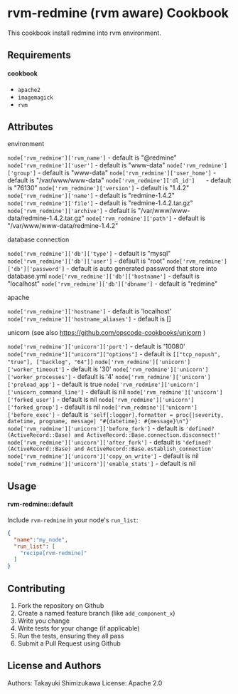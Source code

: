 rvm-redmine (rvm aware) Cookbook
==================================

This cookbook install redmine into rvm environment.

Requirements
------------

#### cookbook
- `apache2`
- `imagemagick`
- `rvm`

Attributes
----------
environment

`node['rvm_redmine']['rvm_name']` - default is "@redmine"
`node['rvm_redmine']['user']` - default is "www-data"
`node['rvm_redmine']['group']` - default is "www-data"
`node['rvm_redmine']['user_home']` - default is "/var/www/www-data"
`node['rvm_redmine']['dl_id']   ` - default is "76130"
`node['rvm_redmine']['version']` - default is "1.4.2"
`node['rvm_redmine']['name']` - default is "redmine-1.4.2"
`node['rvm_redmine']['file']` - default is "redmine-1.4.2.tar.gz"
`node['rvm_redmine']['archive']` - default is "/var/www/www-data/redmine-1.4.2.tar.gz"
`node['rvm_redmine']['path']` - default is "/var/www/www-data/redmine-1.4.2"

database connection

`node['rvm_redmine']['db']['type']` - default is "mysql"
`node['rvm_redmine']['db']['user']` - default is "root"
`node['rvm_redmine']['db']['password']` - default is auto generated password that store into database.yml
`node['rvm_redmine']['db']['hostname']` - default is "localhost"
`node['rvm_redmine']['db']['dbname']` - default is "redmine"

apache

`node['rvm_redmine']['hostname']` - default is 'localhost'
`node['rvm_redmine']['hostname_aliases']` - default is []

unicorn (see also https://github.com/opscode-cookbooks/unicorn )

`node['rvm_redmine']['unicorn']['port']` - default is '10080'
`node["rvm_redmine"]["unicorn"]["options"]` - default is `[["tcp_nopush", "true"], ["backlog", "64"]]`
`node['rvm_redmine']['unicorn']['worker_timeout']` - default is '30'
`node['rvm_redmine']['unicorn']['worker_processes']` - default is '4'
`node['rvm_redmine']['unicorn']['preload_app']` - default is true
`node['rvm_redmine']['unicorn']['unicorn_command_line']` - default is nil
`node['rvm_redmine']['unicorn']['forked_user']` - default is nil
`node['rvm_redmine']['unicorn']['forked_group']` - default is nil
`node['rvm_redmine']['unicorn']['before_exec']` - default is `'self[:logger].formatter = proc{|severity, datetime, progname, message| "#{datetime}: #{message}\n"}'`
`node['rvm_redmine']['unicorn']['before_fork']` - default is `'defined?(ActiveRecord::Base) and ActiveRecord::Base.connection.disconnect!'`
`node['rvm_redmine']['unicorn']['after_fork']` - default is `'defined?(ActiveRecord::Base) and ActiveRecord::Base.establish_connection'`
`node['rvm_redmine']['unicorn']['copy_on_write']` - default is nil
`node['rvm_redmine']['unicorn']['enable_stats']` - default is nil


Usage
-----
#### rvm-redmine::default

Include `rvm-redmine` in your node's `run_list`:

```json
{
  "name":"my_node",
  "run_list": [
    "recipe[rvm-redmine]"
  ]
}
```

Contributing
------------

1. Fork the repository on Github
2. Create a named feature branch (like `add_component_x`)
3. Write you change
4. Write tests for your change (if applicable)
5. Run the tests, ensuring they all pass
6. Submit a Pull Request using Github

License and Authors
-------------------
Authors: Takayuki Shimizukawa
License: Apache 2.0
